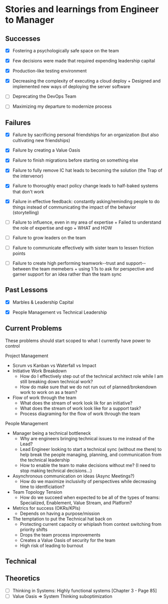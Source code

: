 # Stories and learnings from Engineer to Manager


## Successes

- [x] Fostering a psychologically safe space on the team
- [x] Few decisions were made that required expending leadership capital
- [x] Production-like testing environment
- [x] Decreasing the complexity of executing a cloud deploy
      + Designed and implemented new ways of deploying the server software
- [ ] Deprecating the DevOps Team
- [ ] Maximizing my departure to modernize process


## Failures

- [x] Failure by sacrificing personal friendships for an organization (but also cultivating new
      friendships)
- [x] Failure by creating a Value Oasis
- [x] Failure to finish migrations before starting on something else
- [x] Failure to fully remove IC hat leads to becoming the solution (the Trap of the intervenor)
- [x] Failure to thoroughly enact policy change leads to half-baked systems that don't work
- [x] Failure in effective feedback: constantly asking/reminding people to do things instead of
      communicating the impact of the behavior (storytelling)
- [ ] Failure to influence, even in my area of expertise
      + Failed to understand the role of expertise and ego
      + WHAT and HOW
- [ ] Failure to grow leaders on the team
- [ ] Failure to communicate effectively with sister team to lessen friction points
- [ ] Failure to create high performing teamwork--trust and support--between the team memebers
      + using 1:1s to ask for perspective and garner support for an idea rather than the team sync


## Past Lessons

- [x] Marbles & Leadership Capital
- [x] People Management vs Technical Leadership


## Current Problems

These problems should start scoped to what I currently have power to control

Project Management
- Scrum vs Kanban vs Waterfall vs Impact
- Initiative Work Breakdown
  + How do I effectively step out of the technical architect role while I am still breaking down technical work?
  + How do make sure that we do not run out of planned/brokendown work to work on as a team?
- Flow of work through the team
  + What does the stream of work look lik for an initiative?
  + What does the stream of work look like for a support task?
  + Process diagraming for the flow of work through the team

People Management
- Manager being a technical bottleneck
  + Why are engineers bringing technical issues to me instead of the Lead?
  + Lead Engineer looking to start a technical sync (without me there) to help break the people managing, planning, and
    communication from the technical leadership
  + How to enable the team to make decisions without me? (I need to stop making technical decisions...)
- Asynchronous communication on ideas (Async Meetings?)
  + How do we maximize inclusivity of perspectives while decreasing time to identficiation?
- Team Topology Tension
  + How do we succeed when expected to be all of the types of teams: Specialized, Enablement, Value Stream, and
    Platform? 
- Metrics for success (OKRs/KPIs)
  + Depends on having a purpose/mission
- The temptation to put the Technical hat back on
  + Protecting current capacity or whiplash from context switching from priority shifts
  + Drops the team process improvements
  + Creates a Value Oasis of security for the team
  + High risk of leading to burnout


Technical
- 

## Theoretics

- [ ] Thinking in Systems: Highly functional systems [Chapter 3 - Page 85] 
- [ ] Value Oasis => System Thinking suboptimization

